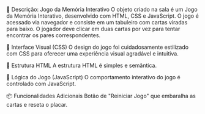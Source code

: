 🧩 Descrição: Jogo da Memória Interativo
O objeto criado na sala é um Jogo da Memória Interativo, desenvolvido com HTML, CSS e JavaScript. O jogo é acessado via navegador e consiste em um tabuleiro com cartas viradas para baixo. O jogador deve clicar em duas cartas por vez para tentar encontrar os pares correspondentes.

🎨 Interface Visual (CSS)
O design do jogo foi cuidadosamente estilizado com CSS para oferecer uma experiência visual agradável e intuitiva.

🧱 Estrutura HTML
A estrutura HTML é simples e semântica.

🧠 Lógica do Jogo (JavaScript)
O comportamento interativo do jogo é controlado com JavaScript.

📦 Funcionalidades Adicionais
Botão de "Reiniciar Jogo" que embaralha as cartas e reseta o placar.
